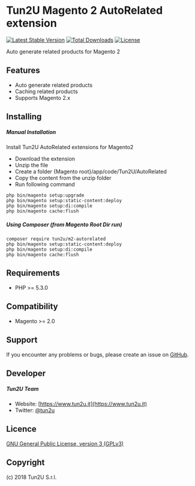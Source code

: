 # Tun2U Magento 2 AutoRelated extension

[![Latest Stable Version](https://poser.pugx.org/tun2u/m2-autorelated/v/stable)](https://packagist.org/packages/tun2u/m2-autorelated)
[![Total Downloads](https://poser.pugx.org/tun2u/m2-autorelated/downloads)](https://packagist.org/packages/tun2u/m2-autorelated)
[![License](https://poser.pugx.org/tun2u/m2-autorelated/license)](https://packagist.org/packages/tun2u/m2-autorelated)

Auto generate related products for Magento 2

## Features

* Auto generate related products
* Caching related products
* Supports Magento 2.x

## Installing

##### Manual Installation
Install Tun2U AutoRelated extensions for Magento2
 * Download the extension
 * Unzip the file
 * Create a folder {Magento root}/app/code/Tun2U/AutoRelated
 * Copy the content from the unzip folder
 * Run following command
 ```
 php bin/magento setup:upgrade
 php bin/magento setup:static-content:deploy
 php bin/magento setup:di:compile
 php bin/magento cache:flush
 ```

##### Using Composer (from Magento Root Dir run)

```
composer require tun2u/m2-autorelated
php bin/magento setup:static-content:deploy
php bin/magento setup:di:compile
php bin/magento cache:flush
```

## Requirements

- PHP >= 5.3.0

## Compatibility

- Magento >= 2.0

## Support

If you encounter any problems or bugs, please create an issue on [GitHub](https://github.com/Tun2U/M2_AutoRelated/issues).

## Developer

##### Tun2U Team
* Website: [https://www.tun2u.it](https://www.tun2u.it)
* Twitter: [@tun2u](https://twitter.com/tun2u)

## Licence

[GNU General Public License, version 3 (GPLv3)](http://opensource.org/licenses/gpl-3.0)

## Copyright

(c) 2018 Tun2U S.r.l.
